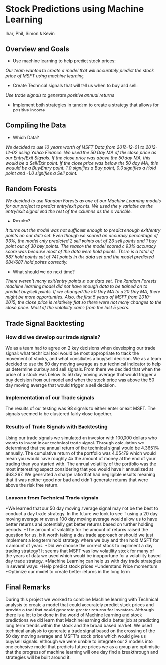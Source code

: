 # Stock Predictions using Machine Learning
Ihar, Phil, Simon & Kevin


## Overview and Goals

* Use machine learning to help predict stock prices:

*Our team wanted to create a model that will accurately predict the stock price of MSFT using machine learning.* 

* Create Technical signals that will tell us when to buy and sell:

*Use trade signals to generate positive annual returns*

* Implement both strategies in tandem to create a strategy that allows for positive income

## Compiling the Data

* Which Data? 

*We decided to use 10 years worth of MSFT Data from 2012-12-01 to 2012-12-02 using Yahoo Finance. We used the 50 Day MA of the close price as our Entry/Exit Signals. If the close price was above the 50 day MA, this would be a Sell/Exit point. If the close price was below the 50 day MA, this wouuld be a Buy/Entry point. 1.0 signifies a Buy point, 0.0 signifies a Hold point and -1.0 signifies a Sell point.*

## Random Forests

*We decided to use Random Forests as one of our Machine Learning models for our project to predict entry/exit points. We used the y variable as the entry/exit signal and the rest of the columns as the x variable.*

* Results?

*It turns out the model was not sufficent enough to predict enough exit/entry points on our data set. Even though we scored an accuracy percentage of 93%, the model only predicted 2 sell points out of 23 sell points and 1 buy point out of 30 buy points. The reason the model scored a 93% accuracy score was because most of the data were hold points. There is a total of 687 hold points out of 741 points in the data set and the model predicted 684/687 hold points correctly.*

* What should we do next time?

*There weren't many exit/entry points in our data set. The Random Forests machine learning model did not have enough data to be trained on to predict buy/sell points. If we changed the 50 Day MA to a 20 Day MA, there might be more opportunties. Also, the first 5 years of MSFT from 2010-2015, the close price is relativley flat so there were not many changes to the close price. Most of the volatility came from the last 5 years.*

## Trade Signal Backtesting

### How did we develop our trade signals?

We as a team had to agree on 2 key decisions when developing our trade signal: what technical tool would be most appropriate to track the movement of stocks, and what consitiutes a buy/sell decision. We as a team decided to use the 50 day moving average as our technical indicator to help us determine our buy and sell signals. From there we decided that when the price of a stock was below its 50 day moving average that would trigger a buy decision from out model and when the stock price was above the 50 day moving average that would trigger a sell decision. 

### Implementation of our Trade signals 

The results of out testing was 98 signals to either enter or exit MSFT. The signals seemed to be clustered fairly close together.

### Results of Trade Signals with Backtesting

Using our trade signals we simulated an investor with 100,000 dollars who wants to invest in our technical trade signal. Through calculation we determined that the annual return of the technical signal would be 4.3651% annually. The cumulative return of the portfolio was 4.05479 which would mean you would have roughly 4x the amount of money at the end of your trading than you started with. The annual volatility of the portfolio was the most interesting aspect considering that you would have it annualized at 463.267. We generated a sharpe ratio that had negligible results meaning that it was neither good nor bad and didn't generate returns that were above the risk free return.

### Lessons from Technical Trade signals

*We learned that our 50 day moving average signal may not be the best to conduct a day trade strategy. In the future we look to see if using a 20 day moving average or even a 100 day moving average would allow us to have better returns and potentially get better returns based on further holding periods. 
*The amount of volatility for the amount of returns raised the question for us, is it worth taking a day trade approach or should we just implement a long term hold strategy where we buy and then hold MSFT for x amount of years. 
*Did we choose the correct stock to impliment a day trading strategy? It seems that MSFT was low volatility stock for many of the years of data we used which would be inopportune for a volatility based day trade strategy.
*Machine Learning can help us with day trade strategies in several ways:
    *Help predict stock prices
    *Understand Price momentum
    *Optimize our model to create better returns in the long term
## Final Remarks

During this project we worked to combine Machine learning with Technical analysis to create a model that could accurately predict stock prices and provide a tool that could generate greater returns for investors. Although there is a lot to be done in the world of Machine learning and stock predictions we did learn that Machine learning did a better job at predicting long term trends within the stock and the broad based market. We used technical analysis to generate a trade signal based on the crossing of the 50 day moving average and MSFT's stock price which would give us buy/sell signals. Although we were unable to integrate our 2 models into one cohesive model that predicts future prices we as a group are optimistic that the progress of machine learning will one day find a breakthrough and strategies will be built around it. 
